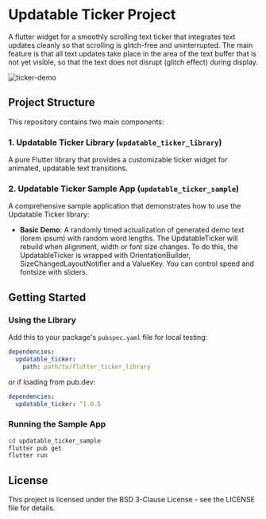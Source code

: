 # Updatable Ticker Project

A flutter widget for a smoothly scrolling text ticker that integrates text updates cleanly so that scrolling is glitch-free and uninterrupted. The main feature is that all text updates take place in the area of the text buffer that is not yet visible, so that the text does not disrupt (glitch effect) during display.

![ticker-demo](https://github.com/user-attachments/assets/6e6fe6b7-72a2-4b24-ac7b-80827f504a7b)

## Project Structure

This repository contains two main components:

### 1. Updatable Ticker Library (`updatable_ticker_library`)

A pure Flutter library that provides a customizable ticker widget for animated, updatable text transitions. 

### 2. Updatable Ticker Sample App (`updatable_ticker_sample`)

A comprehensive sample application that demonstrates how to use the Updatable Ticker library:

- **Basic Demo**: A randomly timed actualization of generated demo text (lorem ipsum) with random word lengths.
The UpdatableTicker will rebuild when alignment, width or font size changes.
To do this, the UpdatableTicker is wrapped with OrientationBuilder, SizeChangedLayoutNotifier and a ValueKey.
You can control speed and fontsize with sliders.


## Getting Started

### Using the Library

Add this to your package's `pubspec.yaml` file for local testing:

```yaml
dependencies:
  updatable_ticker:
    path: path/to/flutter_ticker_library
```

or if loading from pub.dev:

```yaml
dependencies:
  updatable_ticker: ^1.0.5
```

### Running the Sample App

```bash
cd updatable_ticker_sample
flutter pub get
flutter run
```

## License

This project is licensed under the BSD 3-Clause License - see the LICENSE file for details.
